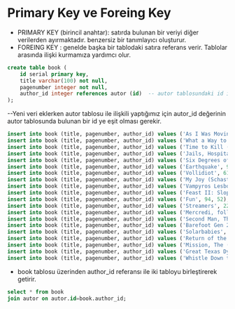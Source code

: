 # Primary Key ve Foreing Key

- PRIMARY KEY  (birincil anahtar): satırda bulunan bir veriyi diğer verilerden ayırmaktadır. benzersiz bir tanımlayıcı oluşturur.
- FOREING KEY : genelde başka bir tablodaki satıra referans verir. Tablolar arasında ilişki kurmamıza yardımcı olur.

``` sql
create table book (
	id serial primary key,
	title varchar(100) not null,
	pagenumber integer not null,
	author_id integer references autor (id)  -- autor tablosundaki id ile ilişki kurar
);
```
--Yeni veri eklerken autor tablosu ile ilişkili yaptığımız için autor_id değerinin autor tablosunda bulunan bir id ye eşit olması gerekir.

``` sql
insert into book (title, pagenumber, author_id) values ('As I Was Moving Ahead Occasionally I Saw Brief Glimpses of Beauty', 59, 54);
insert into book (title, pagenumber, author_id) values ('What a Way to Go!', 28, 37);
insert into book (title, pagenumber, author_id) values ('Time to Kill (Tempo di uccidere)', 51, 45);
insert into book (title, pagenumber, author_id) values ('Jails, Hospitals & Hip-Hop', 37, 56);
insert into book (title, pagenumber, author_id) values ('Six Degrees of Separation', 89, 44);
insert into book (title, pagenumber, author_id) values ('Earthquake', 96, 13);
insert into book (title, pagenumber, author_id) values ('Vollidiot', 61, 34);
insert into book (title, pagenumber, author_id) values ('My Joy (Schastye moe)', 97, 22);
insert into book (title, pagenumber, author_id) values ('Vampyros Lesbos (Vampiras, Las)', 19, 66);
insert into book (title, pagenumber, author_id) values ('Feast II: Sloppy Seconds', 3, 73);
insert into book (title, pagenumber, author_id) values ('Fun', 94, 52);
insert into book (title, pagenumber, author_id) values ('Streamers', 22, 32);
insert into book (title, pagenumber, author_id) values ('Mercredi, folle journée!', 26, 13);
insert into book (title, pagenumber, author_id) values ('Second Man, The (O Defteros Andras)', 54, 59);
insert into book (title, pagenumber, author_id) values ('Barefoot Gen 2 (Hadashi no Gen II)', 31, 72);
insert into book (title, pagenumber, author_id) values ('Solarbabies', 15, 33);
insert into book (title, pagenumber, author_id) values ('Return of the Living Dead Part II', 75, 6);
insert into book (title, pagenumber, author_id) values ('Mission, The (Cheung fo)', 39, 34);
insert into book (title, pagenumber, author_id) values ('Great Texas Dynamite Chase, The', 43, 27);
insert into book (title, pagenumber, author_id) values ('Whistle Down the Wind', 50, 7);
```
- book tablosu üzerinden author_id referansı ile iki tabloyu birleştirerek getirir.
``` sql
select * from book
join autor on autor.id=book.author_id;
```